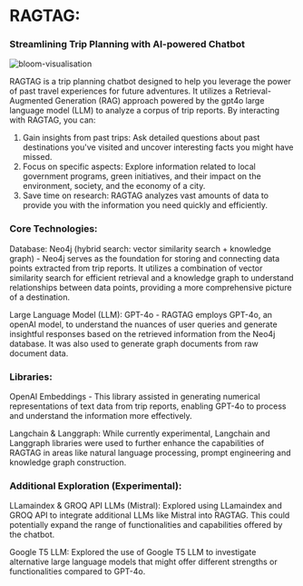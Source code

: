 # RAGTAG: 
### Streamlining Trip Planning with AI-powered Chatbot
![bloom-visualisation](https://github.com/zazzane/RAGTAG/assets/111720488/769f99c5-cc79-498f-b2de-5ba26e7c329f)

RAGTAG is a trip planning chatbot designed to help you leverage the power of past travel experiences for future adventures. It utilizes a Retrieval-Augmented Generation (RAG) approach powered by the gpt4o large language model (LLM) to analyze a corpus of trip reports. By interacting with RAGTAG, you can:

1. Gain insights from past trips: Ask detailed questions about past destinations you've visited and uncover interesting facts you might have missed. </br>
2. Focus on specific aspects: Explore information related to local government programs, green initiatives, and their impact on the environment, society, and the economy of a city.</br>
3. Save time on research: RAGTAG analyzes vast amounts of data to provide you with the information you need quickly and efficiently.</br>

### Core Technologies:

Database: Neo4j (hybrid search: vector similarity search + knowledge graph) - Neo4j serves as the foundation for storing and connecting data points extracted from trip reports. It utilizes a combination of vector similarity search for efficient retrieval and a knowledge graph to understand relationships between data points, providing a more comprehensive picture of a destination.</br>

Large Language Model (LLM): GPT-4o -  RAGTAG employs GPT-4o, an openAI model, to understand the nuances of user queries and generate insightful responses based on the retrieved information from the Neo4j database. It was also used to generate graph documents from raw document data.</br>

### Libraries:

OpenAI Embeddings - This library assisted in generating numerical representations of text data from trip reports, enabling GPT-4o to process and understand the information more effectively.</br>

Langchain & Langgraph: While currently experimental, Langchain and Langgraph libraries were used to further enhance the capabilities of RAGTAG in areas like natural language processing, prompt engineering and knowledge graph construction.</br>

### Additional Exploration (Experimental):

LLamaindex & GROQ API LLMs (Mistral): Explored using LLamaindex and GROQ API to integrate additional LLMs like Mistral into RAGTAG. This could potentially expand the range of functionalities and capabilities offered by the chatbot.</br>

Google T5 LLM: Explored the use of Google T5 LLM to investigate alternative large language models that might offer different strengths or functionalities compared to GPT-4o.</br>
